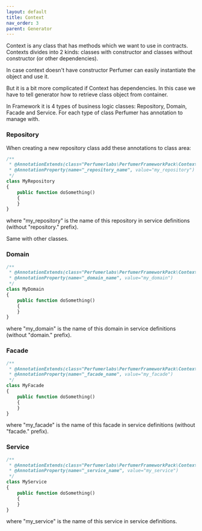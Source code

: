 ```yaml
---
layout: default
title: Context
nav_order: 3
parent: Generator
---
```


Context is any class that has methods which we want to use in contracts.
Contexts divides into 2 kinds: classes with constructor and classes without constructor (or other dependencies).

In case context doesn't have constructor Perfumer can easily instantiate the object and use it.

But it is a bit more complicated if Context has dependencies. 
In this case we have to tell generator how to retrieve class object from container.

In Framework it is 4 types of business logic classes: Repository, Domain, Facade and Service. 
For each type of class Perfumer has annotation to manage with.

### Repository

When creating a new repository class add these annotations to class area:

```php
/**
 * @AnnotationExtends(class="Perfumerlabs\PerfumerFrameworkPack\Context\RepositoryCall")
 * @AnnotationProperty(name="_repository_name", value="my_repository")
 */
class MyRepository
{
    public function doSomething()
    {
    }
}
```

where "my_repository" is the name of this repository in service definitions (without "repository." prefix).

Same with other classes.

### Domain

```php
/**
 * @AnnotationExtends(class="Perfumerlabs\PerfumerFrameworkPack\Context\DomainCall")
 * @AnnotationProperty(name="_domain_name", value="my_domain")
 */
class MyDomain
{
    public function doSomething()
    {
    }
}
```

where "my_domain" is the name of this domain in service definitions (without "domain." prefix).

### Facade

```php
/**
 * @AnnotationExtends(class="Perfumerlabs\PerfumerFrameworkPack\Context\FacadeCall")
 * @AnnotationProperty(name="_facade_name", value="my_facade")
 */
class MyFacade
{
    public function doSomething()
    {
    }
}
```

where "my_facade" is the name of this facade in service definitions (without "facade." prefix).

### Service

```php
/**
 * @AnnotationExtends(class="Perfumerlabs\PerfumerFrameworkPack\Context\ServiceCall")
 * @AnnotationProperty(name="_service_name", value="my_service")
 */
class MyService
{
    public function doSomething()
    {
    }
}
```

where "my_service" is the name of this service in service definitions.
